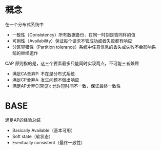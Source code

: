 # 概念

在一个分布式系统中

* 一致性（Consistency）所有数据备份，在同一时刻是否同样的值
* 可用性（Availability）保证每个请求不管成功或者失败都有响应
* 分区容错性（Partition tolerance）系统中任意信息的丢失或失败不会影响系统的继续运作

CAP 原则指的是，这三个要素最多只能同时实现两点，不可能三者兼顾

* 满足CA舍弃P: 不在是分布式系统
* 满足CP舍弃A: 发生问题不做出响应
* 满足AP舍弃C(常见): 允许短时间不一致，保证最终一致性

# BASE

满足AP的经验总结

* Basically Available（基本可用）
* Soft state（软状态）
* Eventually consistent（最终一致性）

